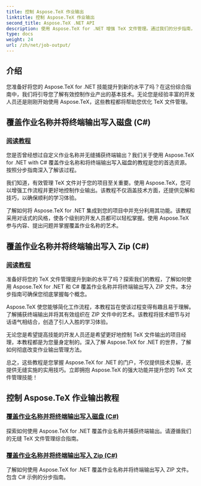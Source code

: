 ```yaml
---
title: 控制 Aspose.TeX 作业输出
linktitle: 控制 Aspose.TeX 作业输出
second_title: Aspose.TeX .NET API
description: 使用 Aspose.TeX for .NET 增强 TeX 文件管理。通过我们的分步指南，学习使用 C# 轻松覆盖作业名称并捕获终端输出。
type: docs
weight: 24
url: /zh/net/job-output/
---
```


## 介绍

您准备好将您的 Aspose.TeX for .NET 技能提升到新的水平了吗？在这份综合指南中，我们将引导您了解有效控制作业产出的基本技术。无论您是经验丰富的开发人员还是刚刚开始使用 Aspose.TeX，这些教程都将帮助您优化 TeX 文件管理。

## 覆盖作业名称并将终端输出写入磁盘 (C#)
### [阅读教程](./override-job-name-disk-output-csharp/)

您是否曾经想过自定义作业名称并无缝捕获终端输出？我们关于使用 Aspose.TeX for .NET with C# 覆盖作业名称和将终端输出写入磁盘的教程是您的首选资源。按照分步指南深入了解该过程。

我们知道，有效管理 TeX 文件对于您的项目至关重要。使用 Aspose.TeX，您可以增强工作流程并更好地控制作业输出。该教程不仅涵盖技术方面，还提供见解和技巧，以确保顺利的学习体验。

了解如何将 Aspose.TeX for .NET 集成到您的项目中并充分利用其功能。该教程采用对话式的风格，使各个级别的开发人员都可以轻松掌握。使用 Aspose.TeX 参与内容、提出问题并掌握覆盖作业名称的艺术。

## 覆盖作业名称并将终端输出写入 Zip (C#)
### [阅读教程](./override-job-name-zip-output-csharp/)

准备好将您的 TeX 文件管理提升到新的水平了吗？探索我们的教程，了解如何使用 Aspose.TeX for .NET 和 C# 覆盖作业名称并将终端输出写入 ZIP 文件。本分步指南可确保您彻底掌握每个概念。

Aspose.TeX 使您能够简化工作流程，本教程旨在使该过程变得有趣且易于理解。了解捕获终端输出并将其有效组织在 ZIP 文件中的艺术。该教程将技术细节与对话语气相结合，创造了引人入胜的学习体验。

无论您是希望提高技能的开发人员还是希望更好地控制 TeX 文件输出的项目经理，本教程都是为您量身定制的。深入了解 Aspose.TeX for .NET 的世界，了解如何彻底改变作业输出管理方法。

总之，这些教程是您掌握 Aspose.TeX for .NET 的门户，不仅提供技术见解，还提供无缝实施的实用技巧。立即拥抱 Aspose.TeX 的强大功能并提升您的 TeX 文件管理技能！
## 控制 Aspose.TeX 作业输出教程
### [覆盖作业名称并将终端输出写入磁盘 (C#)](./override-job-name-disk-output-csharp/)
探索如何使用 Aspose.TeX for .NET 覆盖作业名称并捕获终端输出。请遵循我们的无缝 TeX 文件管理综合指南。
### [覆盖作业名称并将终端输出写入 Zip (C#)](./override-job-name-zip-output-csharp/)
了解如何使用 Aspose.TeX for .NET 覆盖作业名称并将终端输出写入 ZIP 文件。包含 C# 示例的分步指南。